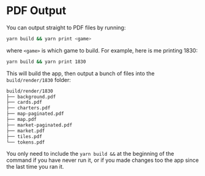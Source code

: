 # PDF Output

You can output straight to PDF files by running:

```sh
yarn build && yarn print <game>
```

where `<game>` is which game to build. For example, here is me printing 1830:

```sh
yarn build && yarn print 1830
```

This will build the app, then output a bunch of files into the
`build/render/1830` folder:

```sh
build/render/1830
├── background.pdf
├── cards.pdf
├── charters.pdf
├── map-paginated.pdf
├── map.pdf
├── market-paginated.pdf
├── market.pdf
├── tiles.pdf
└── tokens.pdf
```

You only need to include the `yarn build &&` at the beginning of the command if
you have never run it, or if you made changes too the app since the last time
you ran it.
